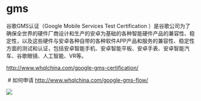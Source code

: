# gms
谷歌GMS认证（Google Mobile Services Test Certification ）是谷歌公司为了确保全世界的硬件厂商设计和生产的安卓为基础的各种智能硬件产品的兼容性、稳定性，以及这些硬件与安卓各种自带的各种软件APP产品和服务的兼容性、稳定性方面的测试和认证，包括安卓智能手机、安卓智能平板、安卓手表、安卓智能汽车、谷歌眼镜、人工智能、VR等。

http://www.whqlchina.com/google-gms-certification/

 # 如何申请
http://www.whqlchina.com/google-gms-flow/

<img src="http://www.whqlchina.com/wp-content/uploads/2017/02/google-gms-flow.png">
 

